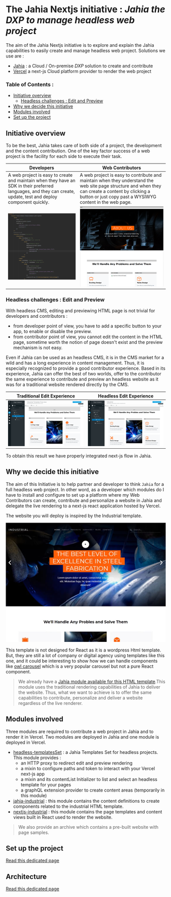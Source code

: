 # The Jahia Nextjs initiative : *Jahia the DXP to manage headless web project*

The aim of the Jahia Nextjs initiative is to explore and explain
the Jahia capabilities to easily create and manage headless web project.
Solutions we use are :
- [Jahia][jahia-website] : a Cloud / On-premise *DXP* solution to create and contribute
- [Vercel][vercel-website] a next-js Cloud platform provider to render the web project

### Table of Contents :

- [Initiative overview](#initiative-overview)
  - [Headless challenges : Edit and Preview](#headless-challenges--edit-and-preview)
- [Why we decide this initiative](#why-we-decide-this-initiative)
- [Modules involved](#modules-involved)
- [Set up the project](#set-up-the-project)

## Initiative overview

To be the best, Jahia takes care of both side of a project, the development and the
content contribution.
One of the key factor success of a web project is the facility for each side to
execute their task. 

|Developers|Web Contributors|
|---|---|
|A web project is easy to create and maintain when they have an SDK in their preferred languages, and they can create, update, test and deploy component quickly.| A web project is easy to contribute and maintain when they understand the web site page structure and when they can create a content by clicking a button or just copy past a WYSIWYG content in the web page.|
| ![000] | ![001] |

### Headless challenges : Edit and Preview 

With headless CMS, editing and previewing HTML page is not trivial for developers and
contributors :
- from developer point of view, you have to add a specific button to your app, to enable
  or disable the preview.
- from contributor point of view, you cannot edit the content in the HTML page, sometime
worth the notion of page doesn't exist and the preview mechanism is not easy.

Even if Jahia can be used as an headless CMS, it is in the CMS market for a wild and
has a long experience in content management. Thus, it is especially recognized to provide a
good contributor experience.
Based in its experience, Jahia can offer the best of two worlds, offer to the contributor
the same experience to contribute and preview an headless website as it was for a traditional
website rendered directly by the CMS.

|Traditional Edit Experience|Headless Edit Experience|
|---|---|
|![traditionalExperience]|![headlessExperience]|

To obtain this result we have properly integrated next-js flow in Jahia.

## Why we decide this initiative

The aim of this Initiative is to help partner and developer to think `Jahia` for a full headless web project. In other word, as a developer which modules do I have to 
install and configure to set up a platform where my Web Contributors can create, contribute and personalize a website in Jahia and
delegate the live rendering to a next-js react application hosted by Vercel.

The website you will deploy is inspired by the Industrial template.

![003]

This template is not designed for React as it is a wordpress Html template. But, they are still a lot of company or digital agency
using templates like this one, and it could be interesting to show how we can handle components like [owl carousel][owl]
which is a very popular carousel but not a pure React component.

> We already have a [Jahia module available for this HTML template][store-industrial].This module uses the traditional rendering
capabilities of Jahia to deliver the website. Thus, what we want to achieve is to offer 
the same capabilities to contribute, personalize and deliver a website regardless of the live renderer.

## Modules involved
Three modules are required to contribute a web project in Jahia and to render it in Vercel.
Two modules are deployed in Jahia and one module is deployed in Vercel.

- [headless-templatesSet] : a Jahia Templates Set for headless projects. This module provides :
  - an HTTP proxy to redirect edit and preview rendering
  - a mixin to configure paths and token to interact with your Vercel next-js app
  - a mixin and its contentList Initializer to list and select an headless template for your pages 
  - a graphQL extension provider to create content areas (temporarily in this module)
- [jahia-industrial] : this module contains the content definitions to create components related to the industrial HTML template.
- [nextjs-industrial] : this module contains the page templates and content views built in React used to render the website.

> We also provide an archive which contains a pre-built website with page samples.

## Set up the project
[Read this dedicated page][setup.md]

## Architecture
[Read this dedicated page][architecture.md]



[000]: doc/images/000_DevPageTemplate.png
[001]: doc/images/001_ContribPageTempalte.png
[003]: doc/images/003_website.png
[traditionalExperience]: doc/images/005_traditionalExperience.png
[headlessExperience]: doc/images/004_headlessExperience.png

[owl]: https://owlcarousel2.github.io/OwlCarousel2
[store-industrial]: https://store.jahia.com/contents/modules-repository/org/jahia/se/modules/industrial.html
[jahia-website]: https://www.jahia.com
[vercel-website]: https://vercel.com

[headless-templatesSet]: https://github.com/Jahia/headless-templatesSet
[jahia-industrial]: https://github.com/Jahia/jahia-industrial
[nextjs-industrial]: https://github.com/Jahia/nextjs-industrial

[setup.md]: doc/setup.md
[architecture.md]: doc/architecture.md

